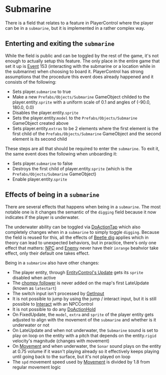 # Submarine
There is a field that relates to a feature in PlayerControl where the player can be in a `submarine`, but it is implemented in a rather complex way.

## Enterting and exiting the `submarine`
While the field is public and can be toggled by the rest of the game, it's not enough to actually setup this feature. The only place in the entire game that set it up is [Event](../Enums%20and%20IDs/Events.md) 153 (interacting with the submarine or a location while in the submarine) when choosing to board it. PlayerControl has strong assumptions that the procedure this event does already happened and it consists of the following:

- Sets player.`submarine` to true
- Make a new `Prefabs/Objects/Submarine` GameObject childed to the player.entity.`sprite` with a uniform scale of 0.1 and angles of (-90.0, 180.0, 0.0)
- Disables the player.entity.`sprite`
- Sets the player.entity.`model` to the `Prefabs/Objects/Submarine` GameObject created above
- Sets player.entity.`extras` to be 2 elements where the first element is the first child of the `Prefabs/Objects/Submarine` GameObject and the second element is its second child

These steps are all that should be required to enter the `submarine`. To exit it, the same event does the following when unboarding it:

- Sets player.`submarine` to false
- Destroys the first child of player.entity.`sprite` (which is the `Prefabs/Objects/Submarine` GameObject)
- Enable player.entity.`sprite`

## Effects of being in a `submarine`
There are several effects that happens when being in a `submarine`. The most notable one is it changes the semantic of the `digging` field because it now indicates if the player is underwater.

The underwater ability can be toggled via [DoActionTap](Actions/DoActionTap.md) which also completely changes when in a `submarine` to simply toggle `digging`. Because the field is reused for this, all the effects of [Beetle dig](Field%20abilities.md#beetle-dig) applies which in theory can lead to unexpected behaviors, but in practice, there's only one effect that matters: [NPC](../Entities/NPCControl/NPC.md) and [Enemy](../Entities/NPCControl/Enemy.md) never have their `inrange` beahvior take effect, only their default one takes effect.

Being in a `submarine` also have other changes:

- The player entity, through [EntityControl's Update](../Entities/EntityControl/Update%20process/Unity%20events/Update.md) gets its `sprite` disabled when active
- The [chompy follower](../MapControl/Follower%20system.md#chompy-following) is never added on the map's first LateUpdate (known as `latestart`)
- The switch input isn't processed by [GetInput](GetInput.md)
- It is not possible to jump by using the jump / interact input, but it is still possible to [Interact](../Entities/NPCControl/Notable%20methods/Interact.md) with an NPCControl
- It is not possible to do any [DoActionHold](Actions/DoActionHold.md)
- On FixedUpdate, the `model`, `extra` and `sprite` of the player entity gets adjusted to align with the movement of the `submarine` and whether is it underwater or not
- On LateUpdate and when not underwater, the `Submarine` sound is set to play on loop on the entity with a pitch that depends on the entity.`rigid` velocity's magnitude (changes with movement)
- On [Movement](Movement.md) and when underwater, the `Sonar` sound plays on the entity at 0.75 volume if it wasn't playing already so it effectively keeps playing until going back to the surface, but it's not played on loop
- The `spd` movement speed used by [Movement](Movement.md) is divided by 1.8 from regular movement logic
